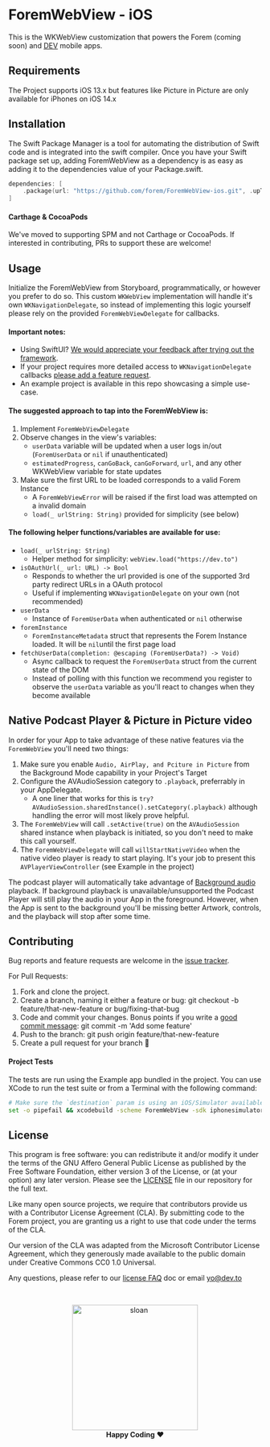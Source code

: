 # ForemWebView - iOS

This is the WKWebView customization that powers the Forem (coming soon) and [DEV](https://github.com/thepracticaldev/DEV-ios) mobile apps.

## Requirements

The Project supports iOS 13.x but features like Picture in Picture are only available for iPhones on iOS 14.x

## Installation

The Swift Package Manager is a tool for automating the distribution of Swift code and is integrated into the swift compiler. Once you have your Swift package set up, adding ForemWebView as a dependency is as easy as adding it to the dependencies value of your Package.swift.

```swift
dependencies: [
    .package(url: "https://github.com/forem/ForemWebView-ios.git", .upToNextMajor(from: "1.0.0"))
]
```

#### Carthage & CocoaPods

We've moved to supporting SPM and not Carthage or CocoaPods. If interested in contributing, PRs to support these are welcome!

## Usage

Initialize the ForemWebView from Storyboard, programmatically, or however you prefer to do so. This custom `WKWebView` implementation will handle it's own `WKNavigationDelegate`, so instead of implementing this logic yourself please rely on the provided `ForemWebViewDelegate` for callbacks.

#### Important notes:
- Using SwiftUI? [We would appreciate your feedback after trying out the framework](https://github.com/forem/ForemWebView-ios/issues/4).
- If your project requires more detailed access to `WKNavigationDelegate` callbacks [please add a feature request](https://github.com/forem/ForemWebView-ios/issues/new?template=feature_request.md).
- An example project is available in this repo showcasing a simple use-case.

#### The suggested approach to tap into the ForemWebView is:
1. Implement `ForemWebViewDelegate`
1. Observe changes in the view's variables:
   - `userData` variable will be updated when a user logs in/out (`ForemUserData` or `nil` if unauthenticated)
   - `estimatedProgress`, `canGoBack`, `canGoForward`, `url`, and any other WKWebView variable for state updates
1. Make sure the first URL to be loaded corresponds to a valid Forem Instance
   - A `ForemWebViewError` will be raised if the first load was attempted on a invalid domain
   - `load(_ urlString: String)` provided for simplicity (see below)

#### The following helper functions/variables are available for use:

- `load(_ urlString: String)`
   - Helper method for simplicity: `webView.load("https://dev.to")`
- `isOAuthUrl(_ url: URL) -> Bool`
   - Responds to whether the url provided is one of the supported 3rd party redirect URLs in a OAuth protocol
   - Useful if implementing `WKNavigationDelegate` on your own (not recommended)
- `userData`
   - Instance of `ForemUserData` when authenticated or `nil` otherwise
- `foremInstance`
  - `ForemInstanceMetadata` struct that represents the Forem Instance loaded. It will be `nil`until the first page load
- `fetchUserData(completion: @escaping (ForemUserData?) -> Void)`
  - Async callback to request the `ForemUserData` struct from the current state of the DOM
  - Instead of polling with this function we recommend you register to observe the `userData` variable as you'll react to changes when they become available

## Native Podcast Player & Picture in Picture video

In order for your App to take advantage of these native features via the `ForemWebView` you'll need two things:
1. Make sure you enable `Audio, AirPlay, and Pciture in Picture` from the Background Mode capability in your Project's Target
1. Configure the AVAudioSession category to `.playback`, preferrably in your AppDelegate. 
   - A one liner that works for this is `try? AVAudioSession.sharedInstance().setCategory(.playback)` although handling the error will most likely prove helpful.
1. The `ForemWebView` will call `.setActive(true)` on the `AVAudioSession` shared instance when playback is initiated, so you don't need to make this call yourself.
1. The `ForemWebViewDelegate` will call `willStartNativeVideo` when the native video player is ready to start playing. It's your job to present this `AVPlayerViewController` (see Example in the project)

The podcast player will automatically take advantage of [Background audio](https://developer.apple.com/documentation/avfoundation/media_playback_and_selection/creating_a_basic_video_player_ios_and_tvos/enabling_background_audio) playback. If background playback is unavailable/unsupported the Podcast Player will still play the audio in your App in the foreground. However, when the App is sent to the background you'll be missing better Artwork, controls, and the playback will stop after some time.

## Contributing

Bug reports and feature requests are welcome in the [issue tracker](https://github.com/forem/ForemWebView-ios/issues).

For Pull Requests:
1. Fork and clone the project.
1. Create a branch, naming it either a feature or bug: git checkout -b feature/that-new-feature or bug/fixing-that-bug
1. Code and commit your changes. Bonus points if you write a [good commit message](https://chris.beams.io/posts/git-commit/): git commit -m 'Add some feature'
1. Push to the branch: git push origin feature/that-new-feature
1. Create a pull request for your branch 🎉

#### Project Tests

The tests are run using the Example app bundled in the project. You can use XCode to run the test suite or from a Terminal with the following command:

```bash
# Make sure the `destination` param is using an iOS/Simulator available in your local environment
set -o pipefail && xcodebuild -scheme ForemWebView -sdk iphonesimulator -destination 'platform=iOS Simulator,OS=14.2,name=iPhone 12 Pro Max' test | xcpretty
```

## License

This program is free software: you can redistribute it and/or modify it under the terms of the GNU Affero General Public License as published by the Free Software Foundation, either version 3 of the License, or (at your option) any later version. Please see the [LICENSE](./LICENSE) file in our repository for the full text.

Like many open source projects, we require that contributors provide us with a Contributor License Agreement (CLA). By submitting code to the Forem project, you are granting us a right to use that code under the terms of the CLA.

Our version of the CLA was adapted from the Microsoft Contributor License Agreement, which they generously made available to the public domain under Creative Commons CC0 1.0 Universal.

Any questions, please refer to our [license FAQ](https://docs.forem.to/licensing/) doc or email yo@dev.to

<br/>

<p align="center">
  <img
    alt="sloan"
    width=250px
    src="https://thepracticaldev.s3.amazonaws.com/uploads/user/profile_image/31047/af153cd6-9994-4a68-83f4-8ddf3e13f0bf.jpg"
  />
  <br/>
  <strong>Happy Coding</strong> ❤️
</p>
